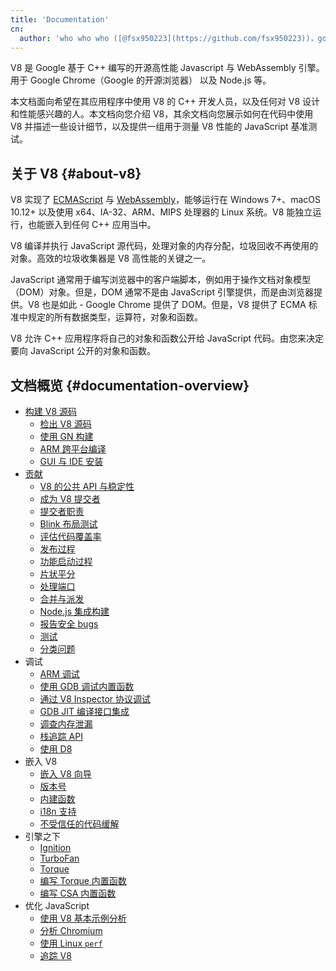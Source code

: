 ```yaml
---
title: 'Documentation'
cn:
  author: 'who who who ([@fsx950223](https://github.com/fsx950223))，good at javascript'
---
```

V8 是 Google 基于 C++ 编写的开源高性能 Javascript 与 WebAssembly 引擎。用于 Google Chrome（Google 的开源浏览器） 以及 Node.js 等。

本文档面向希望在其应用程序中使用 V8 的 C++ 开发人员，以及任何对 V8 设计和性能感兴趣的人。本文档向您介绍 V8，其余文档向您展示如何在代码中使用 V8 并描述一些设计细节，以及提供一组用于测量 V8 性能的 JavaScript 基准测试。

## 关于 V8 {#about-v8}

V8 实现了 <a href="https://tc39.github.io/ecma262/">ECMAScript</a> 与 <a href="https://webassembly.github.io/spec/core/">WebAssembly</a>，能够运行在 Windows 7+、macOS 10.12+ 以及使用 x64、IA-32、ARM、MIPS 处理器的 Linux 系统。V8 能独立运行，也能嵌入到任何 C++ 应用当中。

V8 编译并执行 JavaScript 源代码，处理对象的内存分配，垃圾回收不再使用的对象。高效的垃圾收集器是 V8 高性能的关键之一。

JavaScript 通常用于编写浏览器中的客户端脚本，例如用于操作文档对象模型（DOM）对象。但是，DOM 通常不是由 JavaScript 引擎提供，而是由浏览器提供。V8 也是如此 - Google Chrome 提供了 DOM。但是，V8 提供了 ECMA 标准中规定的所有数据类型，运算符，对象和函数。

V8 允许 C++ 应用程序将自己的对象和函数公开给 JavaScript 代码。由您来决定要向 JavaScript 公开的对象和函数。

## 文档概览 {#documentation-overview}

- [构建 V8 源码](/docs/build)
    - [检出 V8 源码](/docs/source-code)
    - [使用 GN 构建](/docs/build-gn)
    - [ARM 跨平台编译](/docs/cross-compile-arm)
    - [GUI 与 IDE 安装](/docs/ide-setup)
- [贡献](/docs/contribute)
    - [V8 的公共 API 与稳定性](/docs/api)
    - [成为 V8 提交者](/docs/become-committer)
    - [提交者职责](/docs/committer-responsibility)
    - [Blink 布局测试](/docs/blink-layout-tests)
    - [评估代码覆盖率](/docs/evaluate-code-coverage)
    - [发布过程](/docs/release-process)
    - [功能启动过程](/docs/feature-launch-process)
    - [片状平分](/docs/flake-bisect)
    - [处理端口](/docs/ports)
    - [合并与派发](/docs/merge-patch)
    - [Node.js 集成构建](/docs/node-integration)
    - [报告安全 bugs](/docs/security-bugs)
    - [测试](/docs/test)
    - [分类问题](/docs/triage-issues)
- 调试
    - [ARM 调试](/docs/debug-arm)
    - [使用 GDB 调试内置函数](/docs/gdb)
    - [通过 V8 Inspector 协议调试](/docs/inspector)
    - [GDB JIT 编译接口集成](/docs/gdb-jit)
    - [调查内存泄漏](/docs/memory-leaks)
    - [栈追踪 API](/docs/stack-trace-api)
    - [使用 D8](/docs/d8)
- 嵌入 V8
    - [嵌入 V8 向导](/docs/embed)
    - [版本号](/docs/version-numbers)
    - [内建函数](/docs/builtin-functions)
    - [i18n 支持](/docs/i18n)
    - [不受信任的代码缓解](/docs/untrusted-code-mitigations)
- 引擎之下
    - [Ignition](/docs/ignition)
    - [TurboFan](/docs/turbofan)
    - [Torque](/docs/torque)
    - [编写 Torque 内置函数](/docs/torque-builtins)
    - [编写 CSA  内置函数](/docs/csa-builtins)
- 优化 JavaScript
    - [使用 V8 基本示例分析](/docs/profile)
    - [分析 Chromium](/docs/profile-chromium)
    - [使用 Linux `perf`](/docs/linux-perf)
    - [追踪 V8](/docs/trace)
